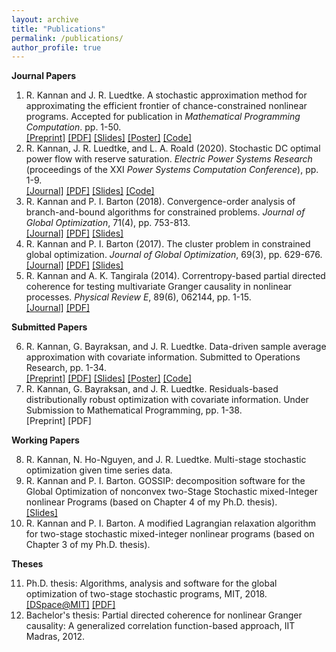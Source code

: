 ```yaml
---
layout: archive
title: "Publications"
permalink: /publications/
author_profile: true
---
```


**Journal Papers**

1. R. Kannan and J. R. Luedtke. A stochastic approximation method for approximating the efficient 
frontier of chance-constrained nonlinear programs. Accepted for publication in *Mathematical Programming Computation*. pp. 1-50. <br/>
<a href = "https://arxiv.org/abs/1812.07066" target="_blank"> [Preprint]</a> <a href = "https://rohitkannan.github.io/papers/KannanLuedtke_MPC_SAforCCP.pdf" target="_blank">[PDF]</a> <a href = "https://rohitkannan.github.io/presentations/Kannan_MACSER18_SAforCCP.pdf" target="_blank">[Slides]</a> <a href = "https://rohitkannan.github.io/presentations/Kannan_ICERM19_SAforCCP.pdf" target="_blank">[Poster]</a> <a href = "https://github.com/rohitkannan/SA-for-CCP" target="_blank">[Code]</a>
2. R. Kannan, J. R. Luedtke, and L. A. Roald (2020). Stochastic DC optimal power flow with reserve saturation. *Electric Power Systems Research* (proceedings of the XXI *Power Systems Computation Conference*), pp. 1-9. <br/>
<a href = "https://www.sciencedirect.com/science/article/pii/S0378779620303709" target="_blank">[Journal]</a> <a href = "https://rohitkannan.github.io/papers/KannanLuedtkeRoald_PSCC_SDCOPF.pdf" target="_blank">[PDF]</a> <a href = "https://rohitkannan.github.io/presentations/Kannan_INFORMS20_SDCOPF.pdf" target="_blank">[Slides]</a> <a href = "https://github.com/rohitkannan/DCOPF-reserve-saturation" target="_blank">[Code]</a>
3. R. Kannan and P. I. Barton (2018). Convergence-order analysis of branch-and-bound algorithms
for constrained problems. *Journal of Global Optimization*, 71(4), pp. 753-813. <br/>
<a href = "https://link.springer.com/article/10.1007/s10898-017-0532-y" target="_blank">[Journal]</a> <a href = "https://rohitkannan.github.io/papers/KannanBarton_JOGO_ConvergenceOrder.pdf" target="_blank">[PDF]</a> <a href = "https://rohitkannan.github.io/presentations/Kannan_ICCOPT16_ConvergenceOrder.pdf" target="_blank">[Slides]</a> 
4. R. Kannan and P. I. Barton (2017). The cluster problem in constrained global optimization. *Journal of Global Optimization*, 69(3), pp. 629-676. <br/>
<a href = "https://link.springer.com/article/10.1007/s10898-017-0531-z" target="_blank">[Journal]</a> <a href = "https://rohitkannan.github.io/papers/KannanBarton_JOGO_ClusterProblem.pdf" target="_blank">[PDF]</a> <a href = "https://rohitkannan.github.io/presentations/Kannan_AIChE16_ClusterProblem.pdf" target="_blank">[Slides]</a>
5. R. Kannan and A. K. Tangirala (2014). Correntropy-based partial directed coherence for testing
multivariate Granger causality in nonlinear processes. *Physical Review E*, 89(6), 062144, pp. 1-15. <br/>
<a href = "https://journals.aps.org/pre/abstract/10.1103/PhysRevE.89.062144" target="_blank"> [Journal]</a> <a href = "https://rohitkannan.github.io/papers/KannanTangirala_PhysRevE_KPDC.pdf" target="_blank">[PDF]</a>

**Submitted Papers**

6. R. Kannan, G. Bayraksan, and J. R. Luedtke. Data-driven sample average approximation with
covariate information. Submitted to Operations Research, pp. 1-34. <br/>
<a href = "http://www.optimization-online.org/DB_HTML/2020/07/7932.html" target="_blank">[Preprint]</a> <a href = "https://rohitkannan.github.io/papers/KannanBayraksanLuedtke_Preprint_DDSAA.pdf" target="_blank">[PDF]</a> <a href = "https://rohitkannan.github.io/presentations/Kannan_INFORMS20_DDSAA.pdf" target="_blank">[Slides]</a> <a href = "https://rohitkannan.github.io/presentations/Kannan_IPAM20_DDSAA.pdf" target="_blank">[Poster]</a> <a href = "https://github.com/rohitkannan/DD-SAA" target="_blank">[Code]</a>
7. R. Kannan, G. Bayraksan, and J. R. Luedtke. Residuals-based distributionally robust optimization with covariate information. Under Submission to Mathematical Programming, pp. 1-38. <br/>
[Preprint] [PDF] 


**Working Papers**

8. R. Kannan, N. Ho-Nguyen, and J. R. Luedtke. Multi-stage stochastic optimization given time series data.
9. R. Kannan and P. I. Barton. GOSSIP: decomposition software for the Global Optimization of nonconvex two-Stage Stochastic mixed-Integer nonlinear Programs (based on Chapter 4 of my Ph.D. thesis). <br/>
<a href = "https://rohitkannan.github.io/presentations/Kannan_INFORMS18_GOSSIP.pdf" target="_blank">[Slides]</a>
10. R. Kannan and P. I. Barton. A modified Lagrangian relaxation algorithm for two-stage stochastic mixed-integer nonlinear programs (based on Chapter 3 of my Ph.D. thesis).

**Theses**

11. Ph.D. thesis: Algorithms, analysis and software for the global optimization of two-stage stochastic programs, MIT, 2018. <br/>
<a href = "https://dspace.mit.edu/handle/1721.1/117326" target="_blank">[DSpace@MIT]</a> <a href = "https://rohitkannan.github.io/papers/Kannan_MIT_PhDThesis.pdf" target="_blank">[PDF]</a>
12. Bachelor's thesis: Partial directed coherence for nonlinear Granger causality: A generalized correlation function-based approach, IIT Madras, 2012.

